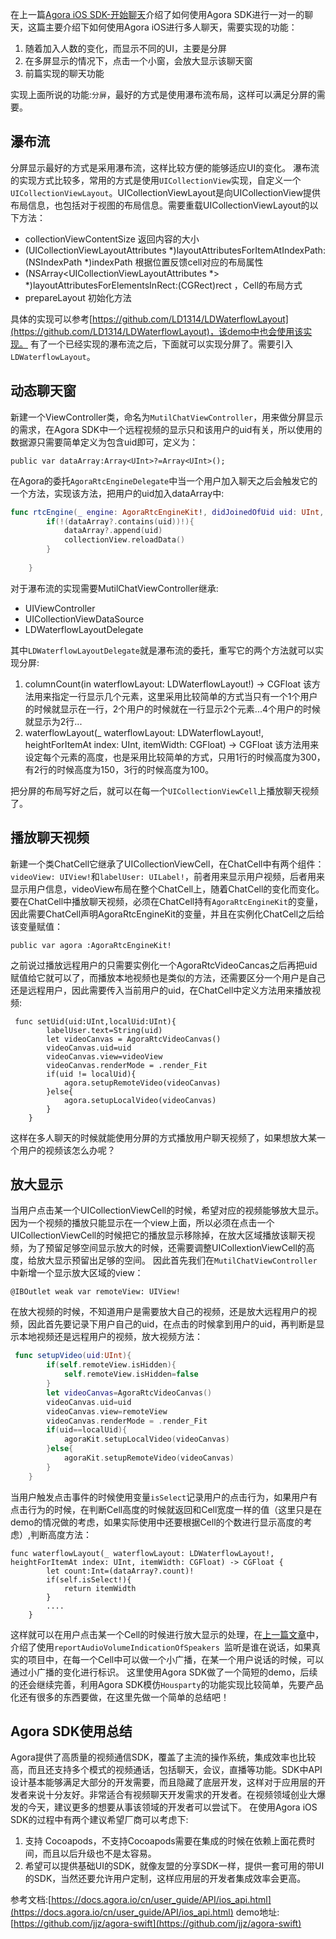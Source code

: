在上一篇[Agora iOS SDK-开始聊天](http://www.jianshu.com/p/baacf2c5ad6f)介绍了如何使用Agora SDK进行一对一的聊天，这篇主要介绍下如何使用Agora iOS进行多人聊天，需要实现的功能：
1.  随着加入人数的变化，而显示不同的UI，主要是分屏
2. 在多屏显示的情况下，点击一个小窗，会放大显示该聊天窗
3. 前篇实现的聊天功能

实现上面所说的功能:`分屏`，最好的方式是使用瀑布流布局，这样可以满足分屏的需要。
## 瀑布流
分屏显示最好的方式是采用瀑布流，这样比较方便的能够适应UI的变化。
瀑布流的实现方式比较多，常用的方式是使用`UICollectionView`实现，自定义一个`UICollectionViewLayout`。UICollectionViewLayout是向UICollectionView提供布局信息，也包括对于视图的布局信息。需要重载UICollectionViewLayout的以下方法：
* collectionViewContentSize 返回内容的大小
* (UICollectionViewLayoutAttributes *)layoutAttributesForItemAtIndexPath:(NSIndexPath *)indexPath  根据位置反馈cell对应的布局属性
* (NSArray<UICollectionViewLayoutAttributes *> *)layoutAttributesForElementsInRect:(CGRect)rect  ，Cell的布局方式
*  prepareLayout 初始化方法

具体的实现可以参考[https://github.com/LD1314/LDWaterflowLayout](https://github.com/LD1314/LDWaterflowLayout)，该demo中也会使用该实现。
有了一个已经实现的瀑布流之后，下面就可以实现分屏了。需要引入`LDWaterflowLayout`。
## 动态聊天窗
新建一个ViewController类，命名为`MutilChatViewController`，用来做分屏显示的需求，在Agora SDK中一个远程视频的显示只和该用户的uid有关，所以使用的数据源只需要简单定义为包含uid即可，定义为：
```
public var dataArray:Array<UInt>?=Array<UInt>();
```
在Agora的委托`AgoraRtcEngineDelegate`中当一个用户加入聊天之后会触发它的一个方法，实现该方法，把用户的uid加入dataArray中:
```swift
func rtcEngine(_ engine: AgoraRtcEngineKit!, didJoinedOfUid uid: UInt, elapsed: Int) {
        if(!(dataArray?.contains(uid))!){
            dataArray?.append(uid)
            collectionView.reloadData()
        }
        
    }
```

对于瀑布流的实现需要MutilChatViewController继承:
* UIViewController
* UICollectionViewDataSource
* LDWaterflowLayoutDelegate

其中`LDWaterflowLayoutDelegate`就是瀑布流的委托，重写它的两个方法就可以实现分屏:
1. columnCount(in waterflowLayout: LDWaterflowLayout!) -> CGFloat 
该方法用来指定一行显示几个元素，这里采用比较简单的方式当只有一个1个用户的时候就显示在一行，2个用户的时候就在一行显示2个元素...4个用户的时候就显示为2行...
2. waterflowLayout(_ waterflowLayout: LDWaterflowLayout!, heightForItemAt index: UInt, itemWidth: CGFloat) -> CGFloat 
该方法用来设定每个元素的高度，也是采用比较简单的方式，只用1行的时候高度为300，有2行的时候高度为150，3行的时候高度为100。

把分屏的布局写好之后，就可以在每一个`UICollectionViewCell`上播放聊天视频了。
## 播放聊天视频
新建一个类ChatCell它继承了UICollectionViewCell，在ChatCell中有两个组件：` videoView: UIView!`和`labelUser: UILabel!`，前者用来显示用户视频，后者用来显示用户信息，videoView布局在整个ChatCell上，随着ChatCell的变化而变化。
要在ChatCell中播放聊天视频，必须在ChatCell持有`AgoraRtcEngineKit`的变量，因此需要ChatCell声明AgoraRtcEngineKit的变量，并且在实例化ChatCell之后给该变量赋值：
```
public var agora :AgoraRtcEngineKit!
```
之前说过播放远程用户的只需要实例化一个AgoraRtcVideoCancas之后再把uid赋值给它就可以了，而播放本地视频也是类似的方法，还需要区分一个用户是自己还是远程用户，因此需要传入当前用户的uid，在ChatCell中定义方法用来播放视频:
```
 func setUid(uid:UInt,localUid:UInt){
        labelUser.text=String(uid)
        let videoCanvas = AgoraRtcVideoCanvas()
        videoCanvas.uid=uid
        videoCanvas.view=videoView
        videoCanvas.renderMode = .render_Fit
        if(uid != localUid){
            agora.setupRemoteVideo(videoCanvas)
        }else{
            agora.setupLocalVideo(videoCanvas)
        }
    }
```
这样在多人聊天的时候就能使用分屏的方式播放用户聊天视频了，如果想放大某一个用户的视频该怎么办呢？
## 放大显示
当用户点击某一个UICollectionViewCell的时候，希望对应的视频能够放大显示。因为一个视频的播放只能显示在一个view上面，所以必须在点击一个UICollectionViewCell的时候把它的播放显示移除掉，在放大区域播放该聊天视频，为了预留足够空间显示放大的时候，还需要调整UICollextionViewCell的高度，给放大显示预留出足够的空间。
因此首先我们在`MutilChatViewController`中新增一个显示放大区域的view：
```
@IBOutlet weak var remoteView: UIView!
```
在放大视频的时候，不知道用户是需要放大自己的视频，还是放大远程用户的视频，因此首先要记录下用户自己的uid，在点击的时候拿到用户的uid，再判断是显示本地视频还是远程用户的视频，放大视频方法：
```swift
 func setupVideo(uid:UInt){
        if(self.remoteView.isHidden){
            self.remoteView.isHidden=false
        }
        let videoCanvas=AgoraRtcVideoCanvas()
        videoCanvas.uid=uid
        videoCanvas.view=remoteView
        videoCanvas.renderMode = .render_Fit
        if(uid==localUid){
            agoraKit.setupLocalVideo(videoCanvas)
        }else{
            agoraKit.setupRemoteVideo(videoCanvas)
        }
    }
```
当用户触发点击事件的时候使用变量`isSelect`记录用户的点击行为，如果用户有点击行为的时候，在判断Cell高度的时候就返回和Cell宽度一样的值（这里只是在demo的情况做的考虑，如果实际使用中还要根据Cell的个数进行显示高度的考虑）,判断高度方法：
```
func waterflowLayout(_ waterflowLayout: LDWaterflowLayout!, heightForItemAt index: UInt, itemWidth: CGFloat) -> CGFloat {
        let count:Int=(dataArray?.count)!
        if(self.isSelect!){
            return itemWidth
        }
        ....
    }
```
这样就可以在用户点击某一个Cell的时候进行放大显示的处理，在[上一篇文章](http://www.jianshu.com/p/baacf2c5ad6f)中，介绍了使用`reportAudioVolumeIndicationOfSpeakers `监听是谁在说话，如果真实的项目中，在每一个Cell中可以做一个小广播，在某一个用户说话的时候，可以通过小广播的变化进行标识。
这里使用Agora SDK做了一个简短的demo，后续的还会继续完善，利用Agora SDK模仿`Housparty`的功能实现比较简单，先要产品化还有很多的东西要做，在这里先做一个简单的总结吧！
## Agora SDK使用总结
Agora提供了高质量的视频通信SDK，覆盖了主流的操作系统，集成效率也比较高，而且还支持多个模式的视频通话，包括聊天，会议，直播等功能。SDK中API设计基本能够满足大部分的开发需要，而且隐藏了底层开发，这样对于应用层的开发者来说十分友好。非常适合有视频聊天开发需求的开发者。在视频领域创业大爆发的今天，建议更多的想要从事该领域的开发者可以尝试下。
在使用Agora iOS SDK的过程中有两个建议希望厂商可以考虑下:
1. 支持 Cocoapods，不支持Cocoapods需要在集成的时候在依赖上面花费时间，而且以后升级也不是太容易。
2. 希望可以提供基础UI的SDK，就像友盟的分享SDK一样，提供一套可用的带UI的SDK，当然还要允许用户定制，这样应用层的开发者集成效率会更高。

参考文档:[https://docs.agora.io/cn/user_guide/API/ios_api.html](https://docs.agora.io/cn/user_guide/API/ios_api.html)
demo地址:[https://github.com/jjz/agora-swift](https://github.com/jjz/agora-swift)

